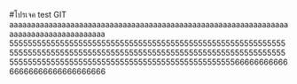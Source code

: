 #โปรเจค test GIT
aaaaaaaaaaaaaaaaaaaaaaaaaaaaaaaaaaaaaaaaaaaaaaaaaaaaaaaaaaaaaaaaaaaaaaaaaaaaaaaaaaaaaa
55555555555555555555555555555555555555555555555555555555555555555555555555555555555555555555555555555555555555555555555555555555555555555555555555555555555555555555555556666666666666666666666666666666
